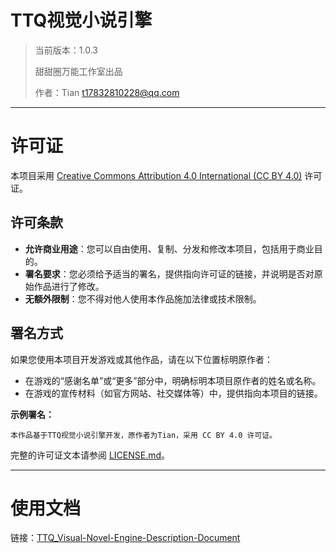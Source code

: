 # TTQ视觉小说引擎

> 当前版本：1.0.3
> 
> 甜甜圈万能工作室出品
> 
> 作者：Tian <t17832810228@qq.com>

---

# 许可证

本项目采用 [Creative Commons Attribution 4.0 International (CC BY 4.0)](https://creativecommons.org/licenses/by/4.0/) 许可证。

## 许可条款

- **允许商业用途**：您可以自由使用、复制、分发和修改本项目，包括用于商业目的。
- **署名要求**：您必须给予适当的署名，提供指向许可证的链接，并说明是否对原始作品进行了修改。
- **无额外限制**：您不得对他人使用本作品施加法律或技术限制。

## 署名方式

如果您使用本项目开发游戏或其他作品，请在以下位置标明原作者：

- 在游戏的“感谢名单”或“更多”部分中，明确标明本项目原作者的姓名或名称。
- 在游戏的宣传材料（如官方网站、社交媒体等）中，提供指向本项目的链接。

**示例署名：**

```
本作品基于TTQ视觉小说引擎开发，原作者为Tian，采用 CC BY 4.0 许可证。
```

完整的许可证文本请参阅 [LICENSE.md](LICENSE.md)。

---

# 使用文档

链接：[TTQ_Visual-Novel-Engine-Description-Document](https://github.com/TTQWNTian/TTQ_Visual-Novel-Engine-Description-Document)

